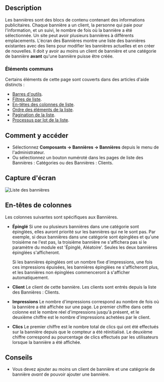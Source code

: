 <!-- Filename: Help4.x:Banners / Display title: Bannières -->

## Description

Les bannières sont des blocs de contenu contenant des informations publicitaires. Chaque
bannière a un client, la personne qui paie pour l'information, et un suivi,
le nombre de fois où la bannière a été sélectionnée. Un site peut
avoir plusieurs bannières à différents emplacements. L'écran des Bannières montre une
liste des bannières existantes avec des liens pour modifier les bannières actuelles et en
créer de nouvelles. Il doit y avoir au moins un client de bannière et une catégorie de
bannière **avant** qu'une bannière puisse être créée.

### Éléments communs

Certains éléments de cette page sont couverts dans des articles d'aide distincts :

* [Barres d'outils](jdocmanual?article=help/common-elements/toolbars).
* [Filtres de liste](jdocmanual?article=help/common-elements/list-filters).
* [En-têtes des colonnes de liste](jdocmanual?article=help/common-elements/list-column-headers).
* [Ordre des éléments de la liste](jdocmanual?article=help/common-elements/list-ordering).
* [Pagination de la liste](jdocmanual?article=help/common-elements/list-pagination).
* [Processus par lot de la liste](jdocmanual?article=help/common-elements/list-batch-process).

## Comment y accéder

- Sélectionnez **Composants → Bannières → Bannières** depuis le menu de l'administrateur.
- Ou sélectionnez un bouton numéroté dans les pages de liste des Bannières : Catégories
  ou des Bannières : Clients.

## Capture d'écran

![Liste des bannières](../../../fr/images/banners/banners-list.png)

## En-têtes de colonnes

Les colonnes suivantes sont spécifiques aux Bannières.

- **Épinglé** Si une ou plusieurs bannières dans une catégorie sont épinglées, elles auront
    priorité sur les bannières qui ne le sont pas. Par exemple, si deux bannières dans
    une catégorie sont épinglées et qu'une troisième ne l'est pas, la troisième bannière
    ne s'affichera pas si le paramètre du module est 'Épinglé, Aléatoire'. Seules les
    deux bannières épinglées s'afficheront.

    Si les bannières épinglées ont un nombre fixe
    d'impressions, une fois ces impressions épuisées, les bannières épinglées ne
    s'afficheront plus, et les bannières non épinglées commenceront à s'afficher
    automatiquement.
- **Client** Le client de cette bannière. Les clients sont entrés depuis la
    liste des Bannières : Clients.
- **Impressions** Le nombre d'impressions correspond au nombre de fois où la
    bannière a été affichée sur une page. Le premier chiffre dans cette colonne
    est le nombre réel d'impressions jusqu'à présent, et le deuxième chiffre est
    le nombre d'impressions achetées par le client.
- **Clics** Le premier chiffre est le nombre total de clics qui ont
    été effectués sur la bannière depuis que le compteur a été réinitialisé. Le deuxième chiffre
    correspond au pourcentage de clics effectués par les utilisateurs lorsque la bannière
    a été affichée.

## Conseils

- Vous devez ajouter au moins un client de bannière et une catégorie de bannière *avant*
  de pouvoir ajouter une bannière.
